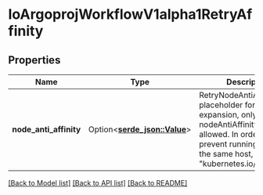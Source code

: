 # IoArgoprojWorkflowV1alpha1RetryAffinity

## Properties

Name | Type | Description | Notes
------------ | ------------- | ------------- | -------------
**node_anti_affinity** | Option<[**serde_json::Value**](.md)> | RetryNodeAntiAffinity is a placeholder for future expansion, only empty nodeAntiAffinity is allowed. In order to prevent running steps on the same host, it uses \"kubernetes.io/hostname\". | [optional]

[[Back to Model list]](../README.md#documentation-for-models) [[Back to API list]](../README.md#documentation-for-api-endpoints) [[Back to README]](../README.md)


